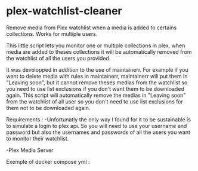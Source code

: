 # plex-watchlist-cleaner
Remove media from Plex watchlist when a media is added to certains collections. Works for multiple users.

This little script lets you monitor one or multiple collections in plex, when media are added to theses collections it will be automatically removed from the watchlist of all the users you provided.

It was developped in addition to the use of maintainerr. 
For example if you want to delete media with rules in maintainerr, maintainerr will put them in "Leaving soon", but it cannot remove theses medias from the watchlist so you need to use list exclusions if you don't want them to be downloaded again. This script will automatically remove the medias in "Leaving soon" from the watchlist of all user so you don't need to use list exclusions for them not to be downloaded again.

Requirements : 
-Unfortunatly the only way I found for it to be sustainable is to simulate a login to plex api. So you will need to use your username and password but also the usernames and passwords of all the users you want to monitor their watchlist.

-Plex Media Server

Exemple of docker compose yml :
```yaml

```
